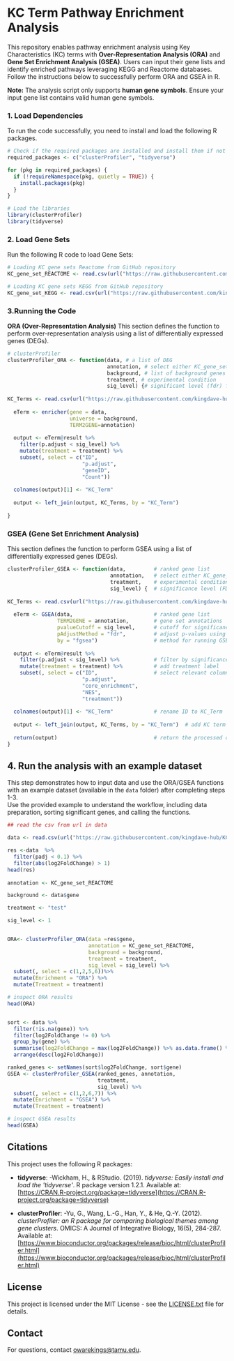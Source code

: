 # KC Term Pathway Enrichment Analysis  

This repository enables pathway enrichment analysis using Key Characteristics (KC) terms with **Over-Representation Analysis (ORA)** and **Gene Set Enrichment Analysis (GSEA)**. Users can input their gene lists and identify enriched pathways leveraging KEGG and Reactome databases. Follow the instructions below to successfully perform ORA and GSEA in R.  


**Note:** The analysis script only supports **human gene symbols**. Ensure your input gene list contains valid human gene symbols.


### 1. Load Dependencies
To run the code successfully, you need to install and load the following R packages.
```r
# Check if the required packages are installed and install them if not
required_packages <- c("clusterProfiler", "tidyverse")

for (pkg in required_packages) {
  if (!requireNamespace(pkg, quietly = TRUE)) {
    install.packages(pkg)
  }
}

# Load the libraries
library(clusterProfiler)
library(tidyverse)
```
### 2. Load Gene Sets
Run the following R code to load Gene Sets:
```r
# Loading KC gene sets Reactome from GitHub repository
KC_gene_set_REACTOME <- read.csv(url("https://raw.githubusercontent.com/kingdave-hub/KC-Term-Pathway-Enrichment-Analysis/main/data/KC_gene_set_REACTOME.csv"))

# Loading KC gene sets KEGG from GitHub repository
KC_gene_set_KEGG <- read.csv(url("https://raw.githubusercontent.com/kingdave-hub/KC-Term-Pathway-Enrichment-Analysis/main/data/KC_gene_set_KEGG.csv"))
```

### 3.Running the Code
**ORA (Over-Representation Analysis)**
This section defines the function to perform over-representation analysis using a list of differentially expressed genes (DEGs).

```r
# clusterProfiler
clusterProfiler_ORA <- function(data, # a list of DEG
                                annotation, # select either KC_gene_set_KEGG or KC_gene_set_REACTOME
                                background, # list of background genes
                                treatment, # experimental condition
                                sig_level) {# significant level (fdr) for enrichment analysis
  
KC_Terms <- read.csv(url("https://raw.githubusercontent.com/kingdave-hub/KC-Term-Pathway-Enrichment-Analysis/main/data/KC_Terms.csv"))
  
  eTerm <- enricher(gene = data,
                    universe = background,
                    TERM2GENE=annotation)
  
  output <- eTerm@result %>%
    filter(p.adjust < sig_level) %>%
    mutate(treatment = treatment) %>%
    subset(, select = c("ID",
                        "p.adjust",
                        "geneID",
                        "Count"))
  
  colnames(output)[1] <- "KC_Term"
  
  output <- left_join(output, KC_Terms, by = "KC_Term")
  
}
```


### GSEA (Gene Set Enrichment Analysis)
This section defines the function to perform GSEA using a list of differentially expressed genes (DEGs).

```r
clusterProfiler_GSEA <- function(data,         # ranked gene list
                                 annotation,   # select either KC_gene_set_KEGG or KC_gene_set_REACTOME
                                 treatment,    # experimental condition label
                                 sig_level) {  # significance level (FDR cutoff)
  
KC_Terms <- read.csv(url("https://raw.githubusercontent.com/kingdave-hub/KC-Term-Pathway-Enrichment-Analysis/main/data/KC_Terms.csv"))
  
  eTerm <- GSEA(data,                          # ranked gene list
                TERM2GENE = annotation,        # gene set annotations
                pvalueCutoff = sig_level,      # cutoff for significance
                pAdjustMethod = "fdr",         # adjust p-values using FDR
                by = "fgsea")                  # method for running GSEA
  
  output <- eTerm@result %>%
    filter(p.adjust < sig_level) %>%           # filter by significance level
    mutate(treatment = treatment) %>%          # add treatment label
    subset(, select = c("ID",                  # select relevant columns
                        "p.adjust",
                        "core_enrichment",
                        "NES",
                        "treatment"))
  
  colnames(output)[1] <- "KC_Term"             # rename ID to KC_Term
  
  output <- left_join(output, KC_Terms, by = "KC_Term")  # add KC term descriptions
  
  return(output)                               # return the processed output
}
```

## 4. Run the analysis with an example dataset
This step demonstrates how to input data and use the ORA/GSEA functions with an example dataset (available in the `data` folder) after completing steps 1-3.  
Use the provided example to understand the workflow, including data preparation, sorting significant genes, and calling the functions.

```r
## read the csv from url in data

data <- read.csv(url("https://raw.githubusercontent.com/kingdave-hub/KC-Term-Pathway-Enrichment-Analysis/main/data/demo.csv"))

res <-data  %>%
  filter(padj < 0.1) %>%
  filter(abs(log2FoldChange) > 1)
head(res)
 
annotation <- KC_gene_set_REACTOME

background <- data$gene

treatment <- "test"

sig_level <- 1


ORA<- clusterProfiler_ORA(data =res$gene,
                          annotation = KC_gene_set_REACTOME,
                          background = background,
                          treatment = treatment,
                          sig_level = sig_level) %>%
  subset(, select = c(1,2,5,6))%>%
  mutate(Enrichment = "ORA") %>%
  mutate(Treatment = treatment)

# inspect ORA results
head(ORA)


sort <- data %>%
  filter(!is.na(gene)) %>%
  filter(log2FoldChange != 0) %>%
  group_by(gene) %>%
  summarise(log2FoldChange = max(log2FoldChange)) %>% as.data.frame() %>%
  arrange(desc(log2FoldChange))

ranked_genes <- setNames(sort$log2FoldChange, sort$gene)
GSEA <- clusterProfiler_GSEA(ranked_genes, annotation,
                             treatment,
                             sig_level) %>%
  subset(, select = c(1,2,6,7)) %>%
  mutate(Enrichment = "GSEA") %>%
  mutate(Treatment = treatment)

# inspect GSEA results
head(GSEA)
```


## Citations

This project uses the following R packages:

- **tidyverse**:
   -Wickham, H., & RStudio. (2019). _tidyverse: Easily install and load the 'tidyverse'_. R package version 1.2.1. Available at: [https://CRAN.R-project.org/package=tidyverse](https://CRAN.R-project.org/package=tidyverse)

- **clusterProfiler**:
  -Yu, G., Wang, L.-G., Han, Y., & He, Q.-Y. (2012). _clusterProfiler: an R package for comparing biological themes among gene clusters_. OMICS: A Journal of Integrative Biology, 16(5), 284-287. Available at: [https://www.bioconductor.org/packages/release/bioc/html/clusterProfiler.html](https://www.bioconductor.org/packages/release/bioc/html/clusterProfiler.html)

## License
This project is licensed under the MIT License - see the [LICENSE.txt](LICENSE.txt) file for details.


## Contact
For questions, contact [owarekings@tamu.edu](mailto:owarekings@tamu.edu).
